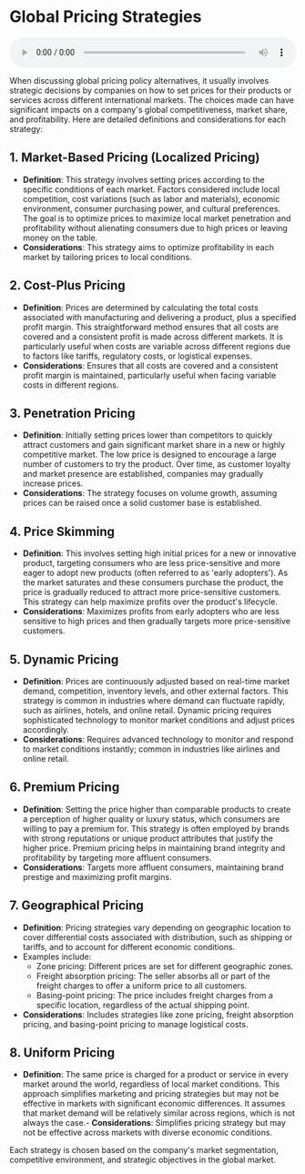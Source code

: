 # Global Pricing Strategies

<audio controls style="width: 100%;">
  <source src="../../../../../audio/4th_sem/IM/Unit-4 Pricing Decisions/4.c Global Pricing Policy Alternatives.mp3" type="audio/mpeg">
  Your browser does not support the audio element.
</audio>



When discussing global pricing policy alternatives, it usually involves strategic decisions by companies on how to set prices for their products or services across different international markets. The choices made can have significant impacts on a company's global competitiveness, market share, and profitability. Here are detailed definitions and considerations for each strategy:

## 1. Market-Based Pricing (Localized Pricing)
- **Definition**: This strategy involves setting prices according to the specific conditions of each market. Factors considered include local competition, cost variations (such as labor and materials), economic environment, consumer purchasing power, and cultural preferences. The goal is to optimize prices to maximize local market penetration and profitability without alienating consumers due to high prices or leaving money on the table.
- **Considerations**: This strategy aims to optimize profitability in each market by tailoring prices to local conditions.

## 2. Cost-Plus Pricing
- **Definition**: Prices are determined by calculating the total costs associated with manufacturing and delivering a product, plus a specified profit margin. This straightforward method ensures that all costs are covered and a consistent profit is made across different markets. It is particularly useful when costs are variable across different regions due to factors like tariffs, regulatory costs, or logistical expenses.
- **Considerations**: Ensures that all costs are covered and a consistent profit margin is maintained, particularly useful when facing variable costs in different regions.

## 3. Penetration Pricing
- **Definition**: Initially setting prices lower than competitors to quickly attract customers and gain significant market share in a new or highly competitive market. The low price is designed to encourage a large number of customers to try the product. Over time, as customer loyalty and market presence are established, companies may gradually increase prices.
- **Considerations**: The strategy focuses on volume growth, assuming prices can be raised once a solid customer base is established.

## 4. Price Skimming
- **Definition**: This involves setting high initial prices for a new or innovative product, targeting consumers who are less price-sensitive and more eager to adopt new products (often referred to as 'early adopters'). As the market saturates and these consumers purchase the product, the price is gradually reduced to attract more price-sensitive customers. This strategy can help maximize profits over the product's lifecycle.
- **Considerations**: Maximizes profits from early adopters who are less sensitive to high prices and then gradually targets more price-sensitive customers.

## 5. Dynamic Pricing
- **Definition**: Prices are continuously adjusted based on real-time market demand, competition, inventory levels, and other external factors. This strategy is common in industries where demand can fluctuate rapidly, such as airlines, hotels, and online retail. Dynamic pricing requires sophisticated technology to monitor market conditions and adjust prices accordingly.
- **Considerations**: Requires advanced technology to monitor and respond to market conditions instantly; common in industries like airlines and online retail.

## 6. Premium Pricing
- **Definition**: Setting the price higher than comparable products to create a perception of higher quality or luxury status, which consumers are willing to pay a premium for. This strategy is often employed by brands with strong reputations or unique product attributes that justify the higher price. Premium pricing helps in maintaining brand integrity and profitability by targeting more affluent consumers.
- **Considerations**: Targets more affluent consumers, maintaining brand prestige and maximizing profit margins.

## 7. Geographical Pricing
- **Definition**: Pricing strategies vary depending on geographic location to cover differential costs associated with distribution, such as shipping or tariffs, and to account for different economic conditions.
- Examples include:
  -  Zone pricing: Different prices are set for different geographic zones.
  - Freight absorption pricing: The seller absorbs all or part of the freight charges to offer a uniform price to all customers.
  - Basing-point pricing: The price includes freight charges from a specific location, regardless of the actual shipping point.
- **Considerations**: Includes strategies like zone pricing, freight absorption pricing, and basing-point pricing to manage logistical costs.

## 8. Uniform Pricing
- **Definition**: The same price is charged for a product or service in every market around the world, regardless of local market conditions. This approach simplifies marketing and pricing strategies but may not be effective in markets with significant economic differences. It assumes that market demand will be relatively similar across regions, which is not always the case.- **Considerations**: Simplifies pricing strategy but may not be effective across markets with diverse economic conditions.

Each strategy is chosen based on the company's market segmentation, competitive environment, and strategic objectives in the global market.
